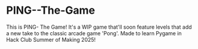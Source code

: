 # PING--The-Game
This is PING- The Game! It's a WIP game that'll soon feature levels that add a new take to the classic arcade game 'Pong'. 
Made to learn Pygame in Hack Club Summer of Making 2025!
